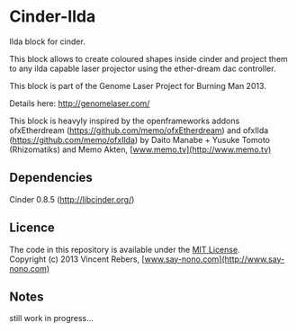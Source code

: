 Cinder-Ilda
==========

Ilda block for cinder.

This block allows to create coloured shapes inside cinder and project them to any ilda capable laser projector using the ether-dream dac controller.

This block is part of the 
Genome Laser Project for Burning Man 2013.

Details here:
http://genomelaser.com/


This block is heavyly inspired by the openframeworks addons ofxEtherdream (https://github.com/memo/ofxEtherdream) and ofxIlda (https://github.com/memo/ofxIlda) by Daito Manabe + Yusuke Tomoto (Rhizomatiks)
and Memo Akten, [www.memo.tv](http://www.memo.tv)

Dependencies
------------

Cinder 0.8.5 (http://libcinder.org/)


Licence
-------
The code in this repository is available under the [MIT License](https://secure.wikimedia.org/wikipedia/en/wiki/Mit_license).  
Copyright (c) 2013 Vincent Rebers, [www.say-nono.com](http://www.say-nono.com)


Notes
-------

still work in progress...


